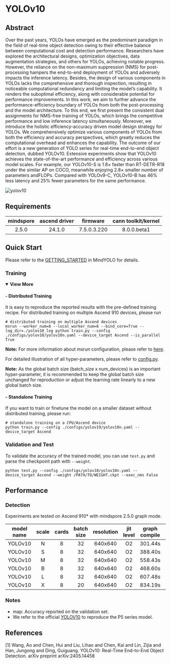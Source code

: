 # YOLOv10

## Abstract
Over the past years, YOLOs have emerged as the predominant paradigm in the field
of real-time object detection owing to their effective balance between computational 
cost and detection performance. Researchers have explored the architectural
designs, optimization objectives, data augmentation strategies, and others for 
YOLOs, achieving notable progress. However, the reliance on the non-maximum
suppression (NMS) for post-processing hampers the end-to-end deployment of
YOLOs and adversely impacts the inference latency. Besides, the design of various
components in YOLOs lacks the comprehensive and thorough inspection, resulting
in noticeable computational redundancy and limiting the model’s capability. It 
renders the suboptimal efficiency, along with considerable potential for performance
improvements. In this work, we aim to further advance the performance-efficiency
boundary of YOLOs from both the post-processing and the model architecture. To
this end, we first present the consistent dual assignments for NMS-free training
of YOLOs, which brings the competitive performance and low inference latency
simultaneously. Moreover, we introduce the holistic efficiency-accuracy driven
model design strategy for YOLOs. We comprehensively optimize various components 
of YOLOs from both the efficiency and accuracy perspectives, which greatly
reduces the computational overhead and enhances the capability. The outcome
of our effort is a new generation of YOLO series for real-time end-to-end object
detection, dubbed YOLOv10. Extensive experiments show that YOLOv10 achieves
the state-of-the-art performance and efficiency across various model scales. For
example, our YOLOv10-S is 1.8× faster than RT-DETR-R18 under the similar AP on COCO, 
meanwhile enjoying 2.8× smaller number of parameters andFLOPs. Compared with 
YOLOv9-C, YOLOv10-B has 46% less latency and 25% fewer parameters for the same performance.

![yolov10](https://github.com/user-attachments/assets/0241fe17-ccbf-42db-9e0a-f9e2e8c79a1b)


## Requirements

| mindspore | ascend driver | firmware     | cann toolkit/kernel |
| :-------: | :-----------: | :----------: |:-------------------:|
|   2.5.0   |    24.1.0     | 7.5.0.3.220  |     8.0.0.beta1     |

## Quick Start

Please refer to the [GETTING_STARTED](https://github.com/mindspore-lab/mindyolo/blob/master/GETTING_STARTED.md) in MindYOLO for details.

### Training

<details open>
<summary><b>View More</b></summary>

#### - Distributed Training

It is easy to reproduce the reported results with the pre-defined training recipe. For distributed training on multiple Ascend 910 devices, please run
```shell
# distributed training on multiple Ascend devices
msrun --worker_num=8 --local_worker_num=8 --bind_core=True --log_dir=./yolov10_log python train.py --config ./configs/yolov10/yolov10n.yaml --device_target Ascend --is_parallel True
```

**Note:** For more information about msrun configuration, please refer to [here](https://www.mindspore.cn/docs/en/r2.5.0/model_train/parallel/msrun_launcher.html).

For detailed illustration of all hyper-parameters, please refer to [config.py](https://github.com/mindspore-lab/mindyolo/blob/master/mindyolo/utils/config.py).

**Note:**  As the global batch size  (batch_size x num_devices) is an important hyper-parameter, it is recommended to keep the global batch size unchanged for reproduction or adjust the learning rate linearly to a new global batch size.

#### - Standalone Training

If you want to train or finetune the model on a smaller dataset without distributed training, please run:

```shell
# standalone training on a CPU/Ascend device
python train.py --config ./configs/yolov19/yolov10n.yaml --device_target Ascend
```

</details>

### Validation and Test

To validate the accuracy of the trained model, you can use `test.py` and parse the checkpoint path with `--weight`.

```
python test.py --config ./configs/yolov10/yolov10n.yaml --device_target Ascend --weight /PATH/TO/WEIGHT.ckpt --exec_nms False
```

## Performance


### Detection


Experiments are tested on Ascend 910* with mindspore 2.5.0 graph mode.

|  model name  |  scale  | cards  | batch size | resolution |  jit level  | graph compile | ms/step | img/s  |  map  |          recipe              |                                                       weight                                                       |
|  :--------:  |  :---:  |  :---: |   :---:    |   :---:    |    :---:    |     :---:     |  :---:  |  :---: |:-----:|          :---:               |:------------------------------------------------------------------------------------------------------------------:|
|    YOLOv10    |    N   |    8   |     32     |  640x640   |     O2      |    301.44s    | 262.36  | 975.76 | 38.3% |    [yaml](./yolov10n.yaml)    | [weights](https://download-mindspore.osinfra.cn/toolkits/mindyolo/yolov10/yolov10n_500e_mAP383-c973023d.ckpt) |
|    YOLOv10    |    S   |    8   |     32     |  640x640   |     O2      |    388.40s    | 343.66  | 744.92 | 45.7% |    [yaml](./yolov10s.yaml)    | [weights](https://download-mindspore.osinfra.cn/toolkits/mindyolo/yolov10/yolov10s_500e_mAP457-8660fa84.ckpt) |
|    YOLOv10    |    M   |    8   |     32     |  640x640   |     O2      |    558.43s    | 495.95  | 516.18 | 50.7% |    [yaml](./yolov10m.yaml)    | [weights](https://download-mindspore.osinfra.cn/toolkits/mindyolo/yolov10/yolov10m_500e_mAP507-1cc8c5fb.ckpt) |
|    YOLOv10    |    B   |    8   |     32     |  640x640   |     O2      |    468.60s    | 598.43  | 427.79 | 52.0% |    [yaml](./yolov10b.yaml)    | [weights](https://download-mindspore.osinfra.cn/toolkits/mindyolo/yolov10/yolov10b_500e_mAP520-0b560f87.ckpt) |
|    YOLOv10    |    L   |    8   |     32     |  640x640   |     O2      |    607.48s    | 687.72  | 372.24 | 52.6% |    [yaml](./yolov10l.yaml)    | [weights](https://download-mindspore.osinfra.cn/toolkits/mindyolo/yolov10/yolov10l_500e_mAP526-226baf5f.ckpt) |
|    YOLOv10    |    X   |    8   |     20     |  640x640   |     O2      |    834.19s    | 604.49  | 264.69 | 53.7% |    [yaml](./yolov10x.yaml)    | [weights](https://download-mindspore.osinfra.cn/toolkits/mindyolo/yolov10/yolov10x_500e_mAP537-aaaa57bb.ckpt) |




### Notes

- map: Accuracy reported on the validation set.
- We refer to the official [YOLOV10](https://github.com/THU-MIG/yolov10) to reproduce the P5 series model.

## References

<!--- Guideline: Citation format should follow GB/T 7714. -->
[1] Wang, Ao and Chen, Hui and Liu, Lihao and Chen, Kai and Lin, Zijia and Han, Jungong and Ding, Guiguang. YOLOv10: Real-Time End-to-End Object Detection.
arXiv preprint arXiv:2405.14458
